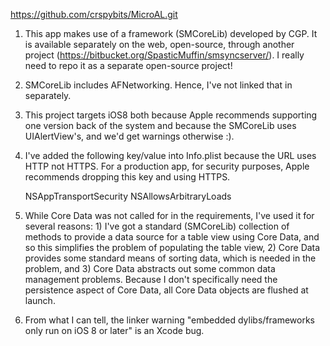 https://github.com/crspybits/MicroAL.git

1) This app makes use of a framework (SMCoreLib) developed by CGP. It is available separately on the web, open-source, through another project (https://bitbucket.org/SpasticMuffin/smsyncserver/). I really need to repo it as a separate open-source project!

2) SMCoreLib includes AFNetworking. Hence, I've not linked that in separately.

3) This project targets iOS8 both because Apple recommends supporting one version back of the system and because the SMCoreLib uses UIAlertView's, and we'd get warnings otherwise :).

4) I've added the following key/value into Info.plist because the URL uses HTTP not HTTPS. For a production app, for security purposes, Apple recommends dropping this key and using HTTPS.

	<key>NSAppTransportSecurity</key>
	<dict>
		<key>NSAllowsArbitraryLoads</key>
		<true/>
	</dict>
	
5) While Core Data was not called for in the requirements, I've used it for several reasons: 1) I've got a standard (SMCoreLib) collection of methods to provide a data source for a table view using Core Data, and so this simplifies the problem of populating the table view, 2) Core Data provides some standard means of sorting data, which is needed in the problem, and 3) Core Data abstracts out some common data management problems. Because I don't specifically need the persistence aspect of Core Data, all Core Data objects are flushed at launch.

6) From what I can tell, the linker warning "embedded dylibs/frameworks only run on iOS 8 or later" is an Xcode bug.
